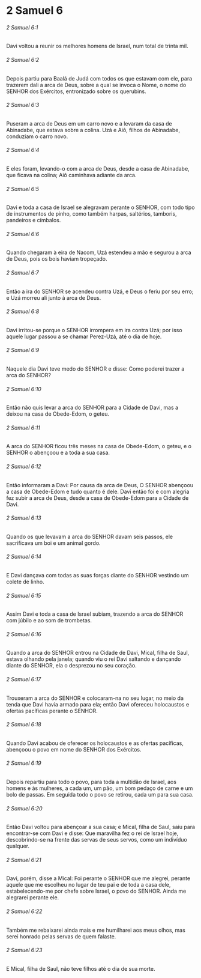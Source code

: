 # 2 Samuel 6

###### 2 Samuel 6:1

Davi voltou a reunir os melhores homens de Israel, num total de trinta mil.

###### 2 Samuel 6:2

Depois partiu para Baalá de Judá com todos os que estavam com ele, para trazerem dali a arca de Deus, sobre a qual se invoca o Nome, o nome do SENHOR dos Exércitos, entronizado sobre os querubins.

###### 2 Samuel 6:3

Puseram a arca de Deus em um carro novo e a levaram da casa de Abinadabe, que estava sobre a colina. Uzá e Aiô, filhos de Abinadabe, conduziam o carro novo.

###### 2 Samuel 6:4

E eles foram, levando-o com a arca de Deus, desde a casa de Abinadabe, que ficava na colina; Aiô caminhava adiante da arca.

###### 2 Samuel 6:5

Davi e toda a casa de Israel se alegravam perante o SENHOR, com todo tipo de instrumentos de pinho, como também harpas, saltérios, tamboris, pandeiros e címbalos.

###### 2 Samuel 6:6

Quando chegaram à eira de Nacom, Uzá estendeu a mão e segurou a arca de Deus, pois os bois haviam tropeçado.

###### 2 Samuel 6:7

Então a ira do SENHOR se acendeu contra Uzá, e Deus o feriu por seu erro; e Uzá morreu ali junto à arca de Deus.

###### 2 Samuel 6:8

Davi irritou-se porque o SENHOR irrompera em ira contra Uzá; por isso aquele lugar passou a se chamar Perez-Uzá, até o dia de hoje.

###### 2 Samuel 6:9

Naquele dia Davi teve medo do SENHOR e disse: Como poderei trazer a arca do SENHOR?

###### 2 Samuel 6:10

Então não quis levar a arca do SENHOR para a Cidade de Davi, mas a deixou na casa de Obede-Edom, o geteu.

###### 2 Samuel 6:11

A arca do SENHOR ficou três meses na casa de Obede-Edom, o geteu, e o SENHOR o abençoou e a toda a sua casa.

###### 2 Samuel 6:12

Então informaram a Davi: Por causa da arca de Deus, O SENHOR abençoou a casa de Obede-Edom e tudo quanto é dele. Davi então foi e com alegria fez subir a arca de Deus, desde a casa de Obede-Edom para a Cidade de Davi.

###### 2 Samuel 6:13

Quando os que levavam a arca do SENHOR davam seis passos, ele sacrificava um boi e um animal gordo.

###### 2 Samuel 6:14

E Davi dançava com todas as suas forças diante do SENHOR vestindo um colete de linho.

###### 2 Samuel 6:15

Assim Davi e toda a casa de Israel subiam, trazendo a arca do SENHOR com júbilo e ao som de trombetas.

###### 2 Samuel 6:16

Quando a arca do SENHOR entrou na Cidade de Davi, Mical, filha de Saul, estava olhando pela janela; quando viu o rei Davi saltando e dançando diante do SENHOR, ela o desprezou no seu coração.

###### 2 Samuel 6:17

Trouxeram a arca do SENHOR e colocaram-na no seu lugar, no meio da tenda que Davi havia armado para ela; então Davi ofereceu holocaustos e ofertas pacíficas perante o SENHOR.

###### 2 Samuel 6:18

Quando Davi acabou de oferecer os holocaustos e as ofertas pacíficas, abençoou o povo em nome do SENHOR dos Exércitos.

###### 2 Samuel 6:19

Depois repartiu para todo o povo, para toda a multidão de Israel, aos homens e às mulheres, a cada um, um pão, um bom pedaço de carne e um bolo de passas. Em seguida todo o povo se retirou, cada um para sua casa.

###### 2 Samuel 6:20

Então Davi voltou para abençoar a sua casa; e Mical, filha de Saul, saiu para encontrar-se com Davi e disse: Que maravilha fez o rei de Israel hoje, descobrindo-se na frente das servas de seus servos, como um indivíduo qualquer.

###### 2 Samuel 6:21

Davi, porém, disse a Mical: Foi perante o SENHOR que me alegrei, perante aquele que me escolheu no lugar de teu pai e de toda a casa dele, estabelecendo-me por chefe sobre Israel, o povo do SENHOR. Ainda me alegrarei perante ele.

###### 2 Samuel 6:22

Também me rebaixarei ainda mais e me humilharei aos meus olhos, mas serei honrado pelas servas de quem falaste.

###### 2 Samuel 6:23

E Mical, filha de Saul, não teve filhos até o dia de sua morte.

